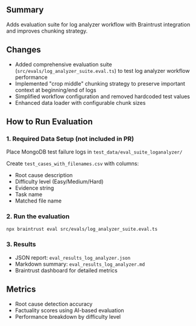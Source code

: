 ## Summary

Adds evaluation suite for log analyzer workflow with Braintrust integration and improves chunking strategy.

## Changes

- Added comprehensive evaluation suite (`src/evals/log_analyzer_suite.eval.ts`) to test log analyzer workflow performance
- Implemented "crop middle" chunking strategy to preserve important context at beginning/end of logs
- Simplified workflow configuration and removed hardcoded test values
- Enhanced data loader with configurable chunk sizes

## How to Run Evaluation

### 1. Required Data Setup (not included in PR)

Place MongoDB test failure logs in `test_data/eval_suite_loganalyzer/`

Create `test_cases_with_filenames.csv` with columns:

- Root cause description
- Difficulty level (Easy/Medium/Hard)
- Evidence string
- Task name
- Matched file name

### 2. Run the evaluation

```bash
npx braintrust eval src/evals/log_analyzer_suite.eval.ts
```

### 3. Results

- JSON report: `eval_results_log_analyzer.json`
- Markdown summary: `eval_results_log_analyzer.md`
- Braintrust dashboard for detailed metrics

## Metrics

- Root cause detection accuracy
- Factuality scores using AI-based evaluation
- Performance breakdown by difficulty level
